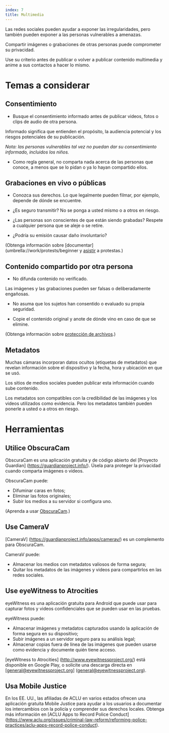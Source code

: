 ```yaml
---
index: 7
title: Multimedia
---
```

Las redes sociales pueden ayudar a exponer las irregularidades, pero también pueden exponer a las personas vulnerables a amenazas.

Compartir imágenes o grabaciones de otras personas puede comprometer su privacidad.

Use su criterio antes de publicar o volver a publicar contenido multimedia y anime a sus contactos a hacer lo mismo.

# Temas a considerar

## Consentimiento

*   Busque el consentimiento informado antes de publicar videos, fotos o clips de audio de otra persona.

Informado significa que entienden el propósito, la audiencia potencial y los riesgos potenciales de su publicación.

*Nota: las personas vulnerables tal vez no puedan dar su consentimiento informado, incluidos los niños.*

*   Como regla general, no comparta nada acerca de las personas que conoce, a menos que se lo pidan o ya lo hayan compartido ellos.

## Grabaciones en vivo o públicas

*   Conozca sus derechos. Lo que legalmente pueden filmar, por ejemplo, depende de dónde se encuentre.

*   ¿Es seguro transmitir? No se ponga a usted mismo o a otros en riesgo.

*   ¿Las personas son conscientes de que están siendo grabadas? Respete a cualquier persona que se aleje o se retire.

*   ¿Podría su emisión causar daño involuntario?

(Obtenga información sobre [documentar](umbrella://work/protests/beginner y [asistir](umbrella://work/protests/advanced) a protestas.)

## Contenido compartido por otra persona

*   No difunda contenido no verificado.

Las imágenes y las grabaciones pueden ser falsas o deliberadamente engañosas.

*   No asuma que los sujetos han consentido o evaluado su propia seguridad.

*   Copie el contenido original y anote de dónde vino en caso de que se elimine.

(Obtenga información sobre [protección de archivos](umbrella://information/protecting-files).)

## Metadatos

Muchas cámaras incorporan datos ocultos (etiquetas de metadatos) que revelan información sobre el dispositivo y la fecha, hora y ubicación en que se usó.

Los sitios de medios sociales pueden publicar esta información cuando sube contenido.

Los metadatos son compatibles con la credibilidad de las imágenes y los videos utilizados como evidencia. Pero los metadatos también pueden ponerle a usted o a otros en riesgo.

# Herramientas

## Utilice ObscuraCam

ObscuraCam es una aplicación gratuita y de código abierto del [Proyecto Guardian] (https://guardianproject.info/). Úsela para proteger la privacidad cuando comparta imágenes o videos.

ObscuraCam puede:

*   Difuminar caras en fotos;
*   Eliminar las fotos originales;
*   Subir los medios a su servidor si configura uno.

(Aprenda a usar [ObscuraCam](umbrella://tools/messagging/s_obscuracam.md).)

## Use CameraV

[CameraV] (https://guardianproject.info/apps/camerav/) es un complemento para ObscuraCam.

CameraV puede:

*   Almacenar los medios con metadatos valiosos de forma segura;
*   Quitar los metadatos de las imágenes y videos para compartirlos en las redes sociales.

## Use eyeWitness to Atrocities 

eyeWitness es una aplicación gratuita para Android que puede usar para capturar fotos y videos confidenciales que se pueden usar en las pruebas.

eyeWitness puede:

*   Almacenar imágenes y metadatos capturados usando la aplicación de forma segura en su dispositivo;
*   Subir imágenes a un servidor seguro para su análisis legal;
*   Almacenar copias fuera de línea de las imágenes que pueden usarse como evidencia y documente quién tiene acceso.

[eyeWitness to Atrocities] (http://www.eyewitnessproject.org/) está disponible en Google Play, o solicite una descarga directa en [general@eyewitnessproject.org] (general@eyewitnessproject.org).

## Usa Mobile Justice

En los EE. UU., las afiliadas de ACLU en varios estados ofrecen una aplicación gratuita Mobile Justice para ayudar a los usuarios a documentar los intercambios con la policía y comprender sus derechos locales. Obtenga más información en [ACLU Apps to Record Police Conduct] (https://www.aclu.org/issues/criminal-law-reform/reforming-police-practices/aclu-apps-record-police-conduct).